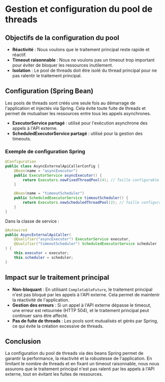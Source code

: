 # Gestion et configuration du pool de threads

## Objectifs de la configuration du pool

- **Réactivité** : Nous voulons que le traitement principal reste rapide et réactif.
- **Timeout raisonnable** : Nous ne voulons pas un timeout trop important pour éviter de bloquer les ressources inutilement.
- **Isolation** : Le pool de threads doit être isolé du thread principal pour ne pas ralentir le traitement principal.

## Configuration (Spring Bean)

Les pools de threads sont créés une seule fois au démarrage de l'application et injectés via Spring. Cela évite toute fuite de threads et permet de mutualiser les ressources entre tous les appels asynchrones.

- **ExecutorService partagé** : utilisé pour l'exécution asynchrone des appels à l'API externe.
- **ScheduledExecutorService partagé** : utilisé pour la gestion des timeouts.

### Exemple de configuration Spring

```java
@Configuration
public class AsyncExternalApiCallerConfig {
    @Bean(name = "asyncExecutor")
    public ExecutorService asyncExecutor() {
        return Executors.newFixedThreadPool(4); // Taille configurable
    }

    @Bean(name = "timeoutScheduler")
    public ScheduledExecutorService timeoutScheduler() {
        return Executors.newScheduledThreadPool(2); // Taille configurable
    }
}
```

Dans la classe de service :

```java
@Autowired
public AsyncExternalApiCaller(
    @Qualifier("asyncExecutor") ExecutorService executor,
    @Qualifier("timeoutScheduler") ScheduledExecutorService scheduler
) {
    this.executor = executor;
    this.scheduler = scheduler;
}
```

## Impact sur le traitement principal

- **Non-bloquant** : En utilisant `CompletableFuture`, le traitement principal n'est pas bloqué par les appels à l'API externe. Cela permet de maintenir la réactivité de l'application.
- **Gestion des erreurs** : Si un appel à l'API externe dépasse le timeout, une erreur est retournée (HTTP 504), et le traitement principal peut continuer sans être affecté.
- **Pas de fuite de threads** : Les pools sont mutualisés et gérés par Spring, ce qui évite la création excessive de threads.

## Conclusion

La configuration du pool de threads via des beans Spring permet de garantir la performance, la réactivité et la robustesse de l'application. En limitant le nombre de threads et en fixant un timeout raisonnable, nous nous assurons que le traitement principal n'est pas ralenti par les appels à l'API externe, tout en évitant les fuites de ressources. 
